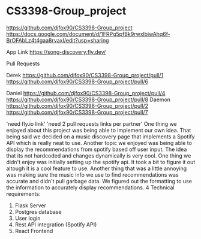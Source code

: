 # CS3398-Group_project
https://github.com/djfox90/CS3398-Group_project
https://docs.google.com/document/d/1FRPg5pfBk9rwxlbiwAhq6f-BrOFAbLz4t4gaa8rvaxI/edit?usp=sharing

App Link
https://song-discovery.fly.dev/

Pull Requests

Derek
https://github.com/djfox90/CS3398-Group_project/pull/1
https://github.com/djfox90/CS3398-Group_project/pull/6

Daniel
https://github.com/djfox90/CS3398-Group_project/pull/4
https://github.com/djfox90/CS3398-Group_project/pull/8
Daemon
https://github.com/djfox90/CS3398-Group_project/pull/2
https://github.com/djfox90/CS3398-Group_project/pull/7

'need fly.io link'
'need 2 pull requests links per partner'
One thing we enjoyed about this project was being able to implement our own idea. That being said we decided on a music discovery page that implements a Spotify API
which is really neat to use. 
Another topic we enjoyed was being able to display the recommendations from spotify based off user input. The idea that its not hardcoded and changes dynamically is very
cool.
One thing we didn't enjoy was initially setting up the spotify api. It took a bit to figure it out altough it is a cool feature to use.
Another thing that was a little annoying was making sure the music info we use to find recommendations was accurate and didn't pull garbage data. We figured out 
the formatting to use the information to accurately display recommendations.
4 Technical requirements:
1. Flask Server
2. Postgres database
3. User login
4. Rest API integration (Spotify API)
5. React Frontend
